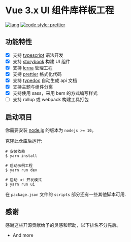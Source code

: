 # Vue 3.x UI 组件库样板工程

[![lang](https://img.shields.io/badge/lang-typescript-informational)](https://www.typescriptlang.org/)
[![code style: prettier](https://img.shields.io/badge/code_style-prettier-ff69b4.svg?style=flat-square)][prettier]
## 功能特性

- [x] 支持 [typescript][typescript] 语法开发
- [x] 支持 [storybook][storybook] 构建 UI 组件
- [x] 支持 [lerna][lerna] 管理工程
- [x] 支持 [prettier][prettier] 格式化代码
- [x] 支持 [typedoc][typedoc] 自动生成 api 文档
- [x] 支持主题与组件分离
- [x] 支持使用 sass，采用 bem 的方式编写样式
- [ ] 支持 rollup 或 webpack 构建工具打包

## 启动项目

你需要安装 [node.js][node.js] 的版本为 `nodejs >= 10`。

克隆此仓库后运行:

```shell
# 安装依赖
$ yarn install

# 启动示例工程
$ yarn run dev

# 启动 ui 开发模式
$ yarn run ui
```

在 `package.json` 文件的 `scripts` 部分还有一些其他脚本可用.

## 感谢

感谢这些开源贡献给予的灵感和帮助，以下排名不分先后。

- And more

[node.js]: https://nodejs.org/
[storybook]: https://storybook.js.org/
[typescript]: https://www.typescriptlang.org/
[lerna]: https://lerna.js.org/
[typedoc]: https://typedoc.org/
[prettier]:https://prettier.io/

